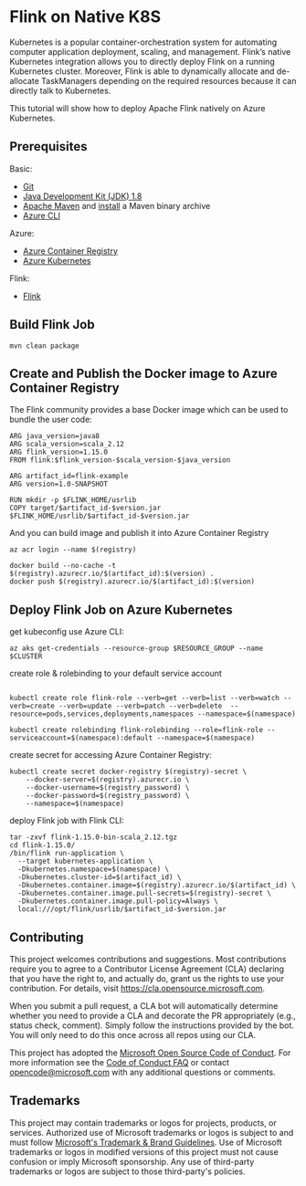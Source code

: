 # Flink on Native K8S

Kubernetes is a popular container-orchestration system for automating computer application deployment, scaling, and management. Flink’s native Kubernetes integration allows you to directly deploy Flink on a running Kubernetes cluster. Moreover, Flink is able to dynamically allocate and de-allocate TaskManagers depending on the required resources because it can directly talk to Kubernetes.

This tutorial will show how to deploy Apache Flink natively on Azure Kubernetes.

## Prerequisites

Basic:

* [Git](https://www.git-scm.com/downloads)
* [Java Development Kit (JDK) 1.8](https://www.oracle.com/java/technologies/javase/javase8u211-later-archive-downloads.html)
* [Apache Maven](http://maven.apache.org/download.cgi) and [install](http://maven.apache.org/install.html) a Maven binary archive
* [Azure CLI](https://docs.microsoft.com/en-us/cli/azure/install-azure-cli)

Azure:

* [Azure Container Registry](https://azure.microsoft.com/en-us/services/container-registry/)
* [Azure Kubernetes](https://azure.microsoft.com/en-us/services/kubernetes-service/)

Flink:

* [Flink](https://downloads.apache.org/flink)

## Build Flink Job

```
mvn clean package
```

## Create and Publish the Docker image to Azure Container Registry

The Flink community provides a base Docker image which can be used to bundle the user code:

```
ARG java_version=java8
ARG scala_version=scala_2.12
ARG flink_version=1.15.0
FROM flink:$flink_version-$scala_version-$java_version

ARG artifact_id=flink-example
ARG version=1.0-SNAPSHOT

RUN mkdir -p $FLINK_HOME/usrlib
COPY target/$artifact_id-$version.jar $FLINK_HOME/usrlib/$artifact_id-$version.jar
```

And you can build image and publish it into Azure Container Registry

```
az acr login --name $(registry)

docker build --no-cache -t $(registry).azurecr.io/$(artifact_id):$(version) .
docker push $(registry).azurecr.io/$(artifact_id):$(version)
```

## Deploy Flink Job on Azure Kubernetes 

get kubeconfig use Azure CLI:

```
az aks get-credentials --resource-group $RESOURCE_GROUP --name $CLUSTER
```

create role & rolebinding to your default service account

```

kubectl create role flink-role --verb=get --verb=list --verb=watch --verb=create --verb=update --verb=patch --verb=delete  --resource=pods,services,deployments,namespaces --namespace=$(namespace)

kubectl create rolebinding flink-rolebinding --role=flink-role --serviceaccount=$(namespace):default --namespace=$(namespace)

```

create secret for accessing Azure Container Registry:

```
kubectl create secret docker-registry $(registry)-secret \
    --docker-server=$(registry).azurecr.io \
    --docker-username=$(registry_password) \
    --docker-password=$(registry_password) \
    --namespace=$(namespace)
```

deploy Flink job with Flink CLI:

```
tar -zxvf flink-1.15.0-bin-scala_2.12.tgz
cd flink-1.15.0/
/bin/flink run-application \
  --target kubernetes-application \
  -Dkubernetes.namespace=$(namespace) \
  -Dkubernetes.cluster-id=$(artifact_id) \
  -Dkubernetes.container.image=$(registry).azurecr.io/$(artifact_id) \
  -Dkubernetes.container.image.pull-secrets=$(registry)-secret \
  -Dkubernetes.container.image.pull-policy=Always \
  local:///opt/flink/usrlib/$artifact_id-$version.jar
```

## Contributing

This project welcomes contributions and suggestions.  Most contributions require you to agree to a
Contributor License Agreement (CLA) declaring that you have the right to, and actually do, grant us
the rights to use your contribution. For details, visit https://cla.opensource.microsoft.com.

When you submit a pull request, a CLA bot will automatically determine whether you need to provide
a CLA and decorate the PR appropriately (e.g., status check, comment). Simply follow the instructions
provided by the bot. You will only need to do this once across all repos using our CLA.

This project has adopted the [Microsoft Open Source Code of Conduct](https://opensource.microsoft.com/codeofconduct/).
For more information see the [Code of Conduct FAQ](https://opensource.microsoft.com/codeofconduct/faq/) or
contact [opencode@microsoft.com](mailto:opencode@microsoft.com) with any additional questions or comments.

## Trademarks

This project may contain trademarks or logos for projects, products, or services. Authorized use of Microsoft 
trademarks or logos is subject to and must follow 
[Microsoft's Trademark & Brand Guidelines](https://www.microsoft.com/en-us/legal/intellectualproperty/trademarks/usage/general).
Use of Microsoft trademarks or logos in modified versions of this project must not cause confusion or imply Microsoft sponsorship.
Any use of third-party trademarks or logos are subject to those third-party's policies.
